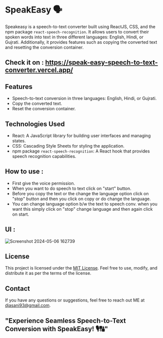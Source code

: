 # SpeakEasy 🗣️

Speakeasy is a speech-to-text converter built using ReactJS, CSS, and the npm package `react-speech-recognition`. It allows users to convert their spoken words into text in three different languages: English, Hindi, or Gujrati. Additionally, it provides features such as copying the converted text and resetting the conversion container.

## Check it on : https://speak-easy-speech-to-text-converter.vercel.app/

## Features

- Speech-to-text conversion in three languages: English, Hindi, or Gujrati.
- Copy the converted text.
- Reset the conversion container.

## Technologies Used

- React: A JavaScript library for building user interfaces and managing states.
- CSS: Cascading Style Sheets for styling the application.
- npm package `react-speech-recognition`: A React hook that provides speech recognition capabilities.

## How to use : 
- First give the voice permission.
- When you want to do speech to text click on "start" button.
- Before you copy the text or the change the language option click on "stop" button and then you click on copy or do change the language.
- You can change language option b/w the text to speech conv. when you want this simply click on "stop" change language and then again click on start.
  
## UI : 
![Screenshot 2024-05-06 162739](https://github.com/Darshanjasani73/SpeakEasy-SpeechToTextConverter/assets/167104440/f7573de6-d472-42d6-bcd6-a95eb17e535c)

## License
This project is licensed under the [MIT License](LICENSE). Feel free to use, modify, and distribute it as per the terms of the license.


## Contact
If you have any questions or suggestions, feel free to reach out ME at djasani93@gmail.com.


## "Experience Seamless Speech-to-Text Conversion with SpeakEasy! 🎙️🔠"
